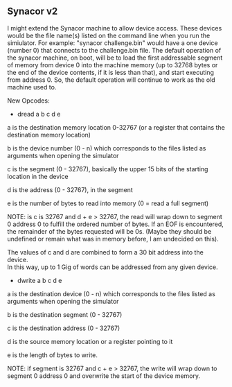## Synacor v2

I might extend the Synacor machine to allow device access. These devices
would be the file name(s) listed on the command line when you run the
simiulator.  For example: "synacor challenge.bin" would have a one device
(number 0) that connects to the challenge.bin file.  The default operation
of the synacor machine, on boot, will be to load the first addressable
segment of memory from device 0 into the machine memory (up to 32768 bytes
or the end of the device contents, if it is less than that), and start
executing from address 0.  So, the default operation will continue to work
as the old machine used to.

New Opcodes:

* dread a b c d e

a is the destination memory location 0-32767 (or a register that contains
the destination memory location)

b is the device number (0 - n) which corresponds to the files listed as
arguments when opening the simulator

c is the segment (0 - 32767), basically the upper 15 bits of the starting
location in the device

d is the address (0 - 32767), in the segment

e is the number of bytes to read into memory (0 = read a full segment)

NOTE: is c is 32767 and d + e > 32767, the read will wrap down to segment 0
address 0 to fulfill the ordered number of bytes.  If an EOF is encountered,
the remainder of the bytes requested will be 0s.  (Maybe they should be undefined
or remain what was in memory before, I am undecided on this).

The values of c and d are combined to form a 30 bit address into the device.  
In this way, up to 1 Gig of words can be addressed from any given device.

* dwrite a b c d e

a is the destination device (0 - n) which corresponds to the files listed as
arguments when opening the simulator

b is the destination segment (0 - 32767)

c is the destination address (0 - 32767)

d is the source memory location or a register pointing to it

e is the length of bytes to write.

NOTE: if segment is 32767 and c + e > 32767, the write will wrap down to segment 0
address 0 and overwrite the start of the device memory.
